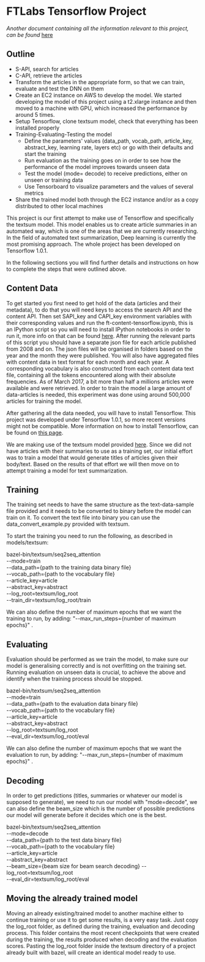 # FTLabs Tensorflow Project

*Another document containing all the information relevant to this project, can be found* [here](https://docs.google.com/document/d/1NBYFPBjO3Fqwv7RFy4imiMDRkBLxr1GF39RrHuslQFA/edit#)

## Outline
- S-API, search for articles
- C-API, retrieve the articles
- Transform the articles in the appropriate form, so that we can train, evaluate and test the DNN on them
- Create an EC2 instance on AWS to develop the model. We started developing the model of this project using a t2.xlarge instance and then
	moved to a machine with GPU, which increased the performance by around 5 times.
- Setup Tensorflow, clone textsum model, check that everything has been installed properly
- Training-Evaluating-Testing the model
	* Define the parameters' values (data_path, vocab_path, article_key, abstract_key, learning rate, layers etc) or go with their defaults and start the training
	* Run evaluation as the training goes on in order to see how the performance of the model improves towards unseen data
	* Test the model (mode= decode) to receive predictions, either on unseen or training data
	* Use Tensorboard to visualize parameters and the values of several metrics
- Share the trained model both through the EC2 instance and/or as a copy distributed to other local machines


This project is our first attempt to make use of Tensorflow and specifically
the textsum model. This model enables us to create article summaries in an automated way, which is one
of the areas that we are currently researching. In the field of automated text summarization, Deep learning
is currently the most promising approach. The whole project has been developed on Tensorflow 1.0.1.

In the following sections you will find further details and instructions on how to complete the steps that were outlined above.

## Content Data
To get started you first need to get hold of the data (articles and their 
metadata), to do that you will need keys to access the search API and the 
content API. Then set SAPI_key and CAPI_key environment variables with their 
corresponding values and run the ft-content-tensorflow.ipynb, this is an 
IPython script so you will need to install IPython notebooks in order to run 
it, more info on that can be found [here](https://ipython.org/install.html). 
After running the relevant parts of this script you should have a separate json file for each 
article published from 2008 and on. The json files will be organised in 
folders based on the year and the month they were published. You will also
have aggregated files with content data in text format for each month and each year.
A corresponding vocabulary is also constructed from each content data text 
file, containing all the tokens encountered along with their absolute frequencies.
As of March 2017, a bit more than half a millions articles were available and were retrieved.
In order to train the model a large amount of data-articles is needed, this experiment was done using around 500,000 articles
for training the model. 

After gathering all the data needed, you will have to install Tensorflow. 
This project was developed under Tensorflow 1.0.1, so more recent 
versions might not be compatible. More information on how to install 
Tensorflow, can be found on [this page](https://www.tensorflow.org/install/). 

We are making use of the textsum model provided [here](https://github.com/tensorflow/models/tree/master/textsum).
Since we did not have articles with their summaries to use as a training set, our initial effort was to train a model that would generate 
titles of articles given their body/text.
Based on the results of that effort we will then move on to attempt training a model for text summarization.

## Training

The training set needs to have the same structure as the text-data-sample file provided 
and it needs to be converted to binary before the model can train on it. To convert the 
text file into binary you can use the data_convert_example.py provided with textsum.

To start the training you need to run the following, as described in models/textsum:

bazel-bin/textsum/seq2seq_attention \
--mode=train \
--data_path={path to the training data binary file} \
--vocab_path={path to the vocabulary file} \
--article_key=article \
--abstract_key=abstract \
--log_root=textsum/log_root \
--train_dir=textsum/log_root/train

We can also define the number of maximum epochs that we want the training to run, by
adding: "--max_run_steps={number of maximum epochs}" .


## Evaluating

Evaluation should be performed as we train the model, to make sure our model is generalising correctly and is not overfitting on the training set.
Running evaluation on unseen data is crucial, to achieve the above and identify when the training process should be stopped.

bazel-bin/textsum/seq2seq_attention \
--mode=train \
--data_path={path to the evaluation data binary file} \
--vocab_path={path to the vocabulary file} \
--article_key=article \
--abstract_key=abstract \
--log_root=textsum/log_root \
--eval_dir=textsum/log_root/eval

We can also define the number of maximum epochs that we want the evaluation to run, by
adding: "--max_run_steps={number of maximum epochs}" .


## Decoding

In order to get predictions (titles, summaries or whatever our model is supposed to generate), we need to run our model with "mode=decode",
we can also define the beam_size which is the number of possible predictions our model will generate before it decides which one is the best.


bazel-bin/textsum/seq2seq_attention \
--mode=decode \
--data_path={path to the test data binary file} \
--vocab_path={path to the vocabulary file} \
--article_key=article \
--abstract_key=abstract \
--beam_size={beam size for beam search decoding}
--log_root=textsum/log_root \
--eval_dir=textsum/log_root/eval

## Moving the already trained model

Moving an already existing/trained model to another machine either to continue training or use it to get some results, is a very easy task.
Just copy the log_root folder, as defined during the training, evaluation and decoding process. This folder contains the most recent checkpoints that 
were created during the training, the results produced when decoding and the evaluation scores. Pasting the log_root folder inside the textsum directory of a project already built with bazel,
will create an identical model ready to use.
